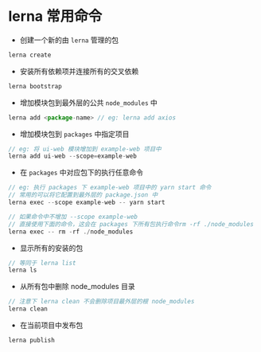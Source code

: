 # lerna 常用命令

- 创建一个新的由 `lerna`  管理的包

```js
lerna create
```

- 安装所有依赖项并连接所有的交叉依赖

```js
lerna bootstrap
```

- 增加模块包到最外层的公共 `node_modules`  中

```js
lerna add <package-name> // eg: lerna add axios
```

- 增加模块包到 `packages`  中指定项目

```js
// eg: 将 ui-web 模块增加到 example-web 项目中
lerna add ui-web --scope=example-web
```

- 在 `packages`  中对应包下的执行任意命令

```js
// eg: 执行 packages 下 example-web 项目中的 yarn start 命令
// 常用的可以将它配置到最外层的 package.json 中
lerna exec --scope example-web -- yarn start

// 如果命令中不增加 --scope example-web
// 直接使用下面的命令，这会在 packages 下所有包执行命令rm -rf ./node_modules
lerna exec -- rm -rf ./node_modules
```

- 显示所有的安装的包

```js
// 等同于 lerna list
lerna ls
```

- 从所有包中删除 node_modules 目录

```js
// 注意下 lerna clean 不会删除项目最外层的根 node_modules
lerna clean
```

- 在当前项目中发布包

```js
lerna publish
```
